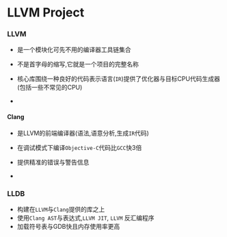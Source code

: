 # LLVM Project
### LLVM
- 是一个模块化可先不用的编译器工具链集合
- 不是首字母的缩写,它就是一个项目的完整名称
- 核心库围绕一种良好的代码表示语言(`IR`)提供了优化器与目标CPU代码生成器(包括一些不常见的CPU)

-
#### Clang
- 是LLVM的前端编译器(语法,语意分析,生成`IR`代码)
- 在调试模式下编译`Objective-C`代码比`GCC`快3倍
- 提供精准的错误与警告信息

-
### LLDB
- 构建在`LLVM`与`Clang`提供的库之上
- 使用`Clang AST`与表达式,`LLVM JIT`, `LLVM` 反汇编程序
- 加载符号表与GDB快且内存使用率更高


